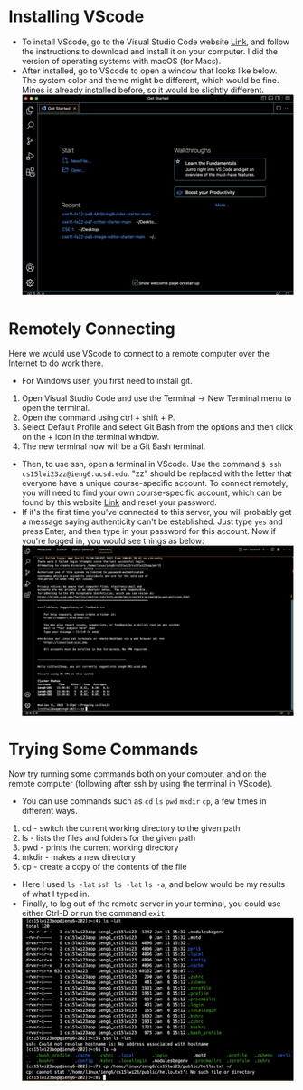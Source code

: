 # Installing VScode
* To install VScode, go to the Visual Studio Code website [Link](https://code.visualstudio.com/), and follow the instructions to download and install it on your computer. I did the version of operating systems with macOS (for Macs).
* After installed, go to VScode to open a window that looks like below. The system color and theme might be different, which would be fine. Mines is already installed before, so it would be slightly different.
![Image](cse15lab1-1.png)

# Remotely Connecting
Here we would use VScode to connect to a remote computer over the Internet to do work there.
* For Windows user, you first need to install git.
 1. Open Visual Studio Code and use the Terminal -> New Terminal menu to open the terminal.
 2. Open the command using ctrl + shift + P.
 3. Select Default Profile and select Git Bash from the options and then click on the + icon in the terminal window.
 4. The new terminal now will be a Git Bash terminal.
* Then, to use ssh, open a terminal in VScode. Use the command `$ ssh cs15lwi23zz@ieng6.ucsd.edu`. "zz" should be replaced with the letter that everyone have a unique course-specific account. To connect remotely, you will need to find your own course-specific account, which can be found by this website [Link](https://sdacs.ucsd.edu/~icc/index.php) and reset your password. 
* If it's the first time you’ve connected to this server, you will probably get a message saying authenticity can't be established. Just type `yes` and press Enter, and then type in your password for this account. Now if you're logged in, you would see things as below:
![Image](cse15lab1-2.png)
 
# Trying Some Commands
Now try running some commands both on your computer, and on the remote computer (following after ssh by using the terminal in VScode).
* You can use commands such as `cd` `ls` `pwd` `mkdir` `cp`, a few times in different ways.
 1. cd - switch the current working directory to the given path
 2. ls - lists the files and folders for the given path
 3. pwd - prints the current working directory
 4. mkdir - makes a new directory
 5. cp - create a copy of the contents of the file
* Here I used `ls -lat` `ssh ls -lat` `ls -a`, and below would be my results of what I typed in.
* Finally, to log out of the remote server in your terminal, you could use either Ctrl-D or run the command `exit`.
![Image](cse15lab1-3.png)
